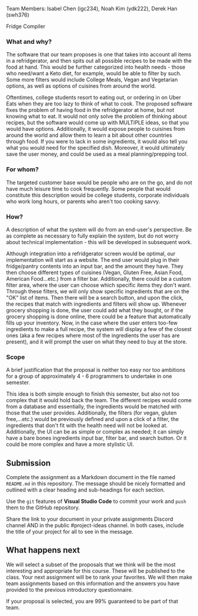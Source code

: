 Team Members: Isabel Chen (igc234), Noah Kim (ydk222), Derek Han (swh376)

Fridge Compiler

### What and why?

The software that our team proposes is one that takes into account all items in a refridgerator, and then spits out all possible recipes to be made with the food at hand. This would be further categorized into health needs - those who need/want a Keto diet, for example, would be able to filter by such. Some more filters would include College Meals, Vegan and Vegetarian options, as well as options of cuisines from around the world. 

Oftentimes, college students resort to eating out, or ordering in on Uber Eats when they are too lazy to think of what to cook. The proposed software fixes the problem of having food in the refridgerator at home, but not knowing what to eat. It would not only solve the problem of thinking about recipes, but the software would come up with MULTIPLE ideas, so that you would have options. Additionally, it would expose people to cuisines from around the world and allow them to learn a bit about other countries through food. If you were to lack in some ingredients, it would also tell you what you would need for the specified dish. Moreover, it would ultimately save the user money, and could be used as a meal planning/prepping tool.

### For whom?

The targeted customer base would be people who are on the go, and do not have much leisure time to cook frequently. Some people that would constitute this description would be college students, corporate individuals who work long hours, or parents who aren't too cooking savvy.

### How?

A description of what the system will do from an end-user's perspective. Be as complete as necessary to fully explain the system, but do not worry about technical implementation - this will be developed in subsequent work.

Although integration into a refridgerator screen would be optimal, our implementation will start as a website. The end user would plug in their fridge/pantry contents into an input bar, and the amount they have. They then choose different types of cuisines (Vegan, Gluten Free, Asian Food, American Food...etc.) from a filter bar. Additionally, there could be a custom filter area, where the user can choose which specific items they don't want. Through these filters, we will only show specific ingredients that are on the "OK" list of items. Then there will be a search button, and upon the click, the recipes that match with ingredients and filters will show up. Whenever grocery shopping is done, the user could add what they bought, or if the grocery shopping is done online, there could be a feature that automatically fills up your inventory. Now, in the case where the user enters too-few ingredients to make a full recipe, the system will display a few of the closest ones (aka a few recipes where most of the ingredients the user has are present), and it will prompt the user on what they need to buy at the store. 


### Scope

A brief justification that the proposal is neither too easy nor too ambitions for a group of approximately 4 - 6 programmers to undertake in one semester.

This idea is both simple enough to finish this semester, but also not too complex that it would hold back the team. The different recipes would come from a database and essentially, the ingredients would be matched with those that the user provides. Additionally, the filters (for vegan, gluten free,...etc.) would be previously defined and upon a click of a filter, the ingredients that don't fit with the health need will not be looked at. Additionally, the UI can be as simple or complex as needed; it can simply have a bare bones ingredients input bar, filter bar, and search button. Or it could be more complex and have a more stylistic UI. 


## Submission

Complete the assignment as a Markdown document in the file named `README.md` in this repository. The message should be nicely formatted and outlined with a clear heading and sub-headings for each section.

Use the `git` features of **Visual Studio Code** to commit your work and `push` them to the GitHub repository.

Share the link to your document in your private assignments Discord channel AND in the public #project-ideas channel. In both cases, include the title of your project for all to see in the message.

## What happens next

We will select a subset of the proposals that we think will be the most interesting and appropriate for this course. These will be published to the class. Your next assignment will be to rank your favorites. We will then make team assignments based on this information and the answers you have provided to the previous introductory questionnaire.

If your proposal is selected, you are 99% guaranteed to be part of that team.